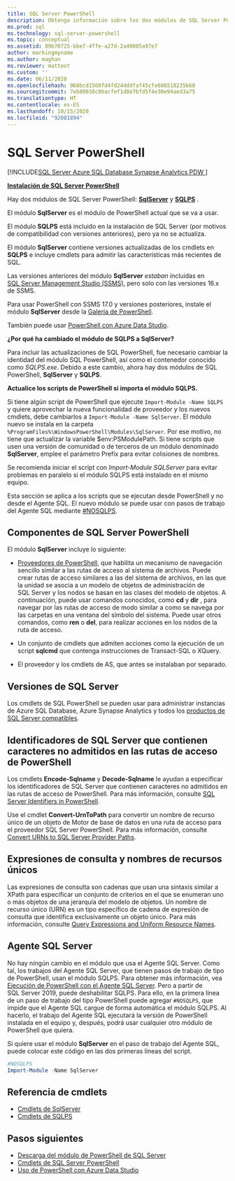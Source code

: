 ```yaml
---
title: SQL Server PowerShell
description: Obtenga información sobre los dos módulos de SQL Server PowerShell, SqlServer y SQLPS, que incluyen los proveedores y cmdlets de PowerShell.
ms.prod: sql
ms.technology: sql-server-powershell
ms.topic: conceptual
ms.assetid: 89b70725-bbe7-4ffe-a27d-2a40005a97e7
author: markingmyname
ms.author: maghan
ms.reviewer: matteot
ms.custom: ''
ms.date: 06/11/2020
ms.openlocfilehash: 968bcd1560fd4fd24dddfaf45cfe606518235b60
ms.sourcegitcommit: 7eb80038c86acfef1d8e7bfd5f4e30e94aed3a75
ms.translationtype: HT
ms.contentlocale: es-ES
ms.lasthandoff: 10/15/2020
ms.locfileid: "92081894"
---
```

# <a name="sql-server-powershell"></a>SQL Server PowerShell

[!INCLUDE[SQL Server Azure SQL Database Synapse Analytics PDW ](../includes/applies-to-version/sql-asdb-asdbmi-asa-pdw.md)]

**[Instalación de SQL Server PowerShell](download-sql-server-ps-module.md)**

Hay dos módulos de SQL Server PowerShell: **[SqlServer](https://docs.microsoft.com/powershell/module/sqlserver)** y **[SQLPS](https://docs.microsoft.com/powershell/module/sqlps)** .

El módulo **SqlServer** es el módulo de PowerShell actual que se va a usar.

El módulo **SQLPS** está incluido en la instalación de SQL Server (por motivos de compatibilidad con versiones anteriores), pero ya no se actualiza.

El módulo **SqlServer** contiene versiones actualizadas de los cmdlets en **SQLPS** e incluye cmdlets para admitir las características más recientes de SQL.

Las versiones anteriores del módulo **SqlServer** *estaban* incluidas en [SQL Server Management Studio (SSMS)](../ssms/download-sql-server-management-studio-ssms.md), pero solo con las versiones 16.x de SSMS.

Para usar PowerShell con SSMS 17.0 y versiones posteriores, instale el módulo **SqlServer** desde la [Galería de PowerShell](https://www.powershellgallery.com/packages/SqlServer).

También puede usar [PowerShell con Azure Data Studio](../azure-data-studio/extensions/powershell-extension.md).

**¿Por qué ha cambiado el módulo de SQLPS a SqlServer?**

Para incluir las actualizaciones de SQL PowerShell, fue necesario cambiar la identidad del módulo SQL PowerShell, así como el contenedor conocido como *SQLPS.exe*. Debido a este cambio, ahora hay dos módulos de SQL PowerShell, **SqlServer** y **SQLPS**.  

**Actualice los scripts de PowerShell si importa el módulo SQLPS.**

Si tiene algún script de PowerShell que ejecute `Import-Module -Name SQLPS` y quiere aprovechar la nueva funcionalidad de proveedor y los nuevos cmdlets, debe cambiarlos a `Import-Module -Name SqlServer`. El módulo nuevo se instala en la carpeta `%ProgramFiles%\WindowsPowerShell\Modules\SqlServer`. Por ese motivo, no tiene que actualizar la variable $env:PSModulePath. Si tiene scripts que usen una versión de comunidad o de terceros de un módulo denominado **SqlServer**, emplee el parámetro Prefix para evitar colisiones de nombres.

Se recomienda iniciar el script con *Import-Module SQLServer* para evitar problemas en paralelo si el módulo SQLPS está instalado en el mismo equipo.

Esta sección se aplica a los scripts que se ejecutan desde PowerShell y no desde el Agente SQL. El nuevo módulo se puede usar con pasos de trabajo del Agente SQL mediante [#NOSQLPS](#sql-server-agent).

## <a name="sql-server-powershell-components"></a>Componentes de SQL Server PowerShell

El módulo **SqlServer** incluye lo siguiente:

- [Proveedores de PowerShell](/powershell/module/microsoft.powershell.core/about/about_providers), que habilita un mecanismo de navegación sencillo similar a las rutas de acceso al sistema de archivos. Puede crear rutas de acceso similares a las del sistema de archivos, en las que la unidad se asocia a un modelo de objetos de administración de SQL Server y los nodos se basan en las clases del modelo de objetos. A continuación, puede usar comandos conocidos, como **cd** y **dir** , para navegar por las rutas de acceso de modo similar a como se navega por las carpetas en una ventana del símbolo del sistema. Puede usar otros comandos, como **ren** o **del**, para realizar acciones en los nodos de la ruta de acceso.

- Un conjunto de cmdlets que admiten acciones como la ejecución de un script **sqlcmd** que contenga instrucciones de Transact-SQL o XQuery.  

- El proveedor y los cmdlets de AS, que antes se instalaban por separado.

## <a name="sql-server-versions"></a>Versiones de SQL Server

Los cmdlets de SQL PowerShell se pueden usar para administrar instancias de Azure SQL Database, Azure Synapse Analytics y todos los [productos de SQL Server compatibles](https://support.microsoft.com/lifecycle/search/1044).

## <a name="sql-server-identifiers-that-contain-characters-not-supported-in-powershell-paths"></a>Identificadores de SQL Server que contienen caracteres no admitidos en las rutas de acceso de PowerShell

Los cmdlets **Encode-Sqlname** y **Decode-Sqlname** le ayudan a especificar los identificadores de SQL Server que contienen caracteres no admitidos en las rutas de acceso de PowerShell. Para más información, consulte [SQL Server Identifiers in PowerShell](sql-server-identifiers-in-powershell.md).

Use el cmdlet **Convert-UrnToPath** para convertir un nombre de recurso único de un objeto de Motor de base de datos en una ruta de acceso para el proveedor SQL Server PowerShell. Para más información, consulte [Convert URNs to SQL Server Provider Paths](/powershell/module/sqlserver/Convert-UrnToPath).
  
## <a name="query-expressions-and-unique-resource-names"></a>Expresiones de consulta y nombres de recursos únicos  

Las expresiones de consulta son cadenas que usan una sintaxis similar a XPath para especificar un conjunto de criterios en el que se enumeran uno o más objetos de una jerarquía del modelo de objetos. Un nombre de recurso único (URN) es un tipo específico de cadena de expresión de consulta que identifica exclusivamente un objeto único. Para más información, consulte [Query Expressions and Uniform Resource Names](query-expressions-and-uniform-resource-names.md).

## <a name="sql-server-agent"></a>Agente SQL Server

No hay ningún cambio en el módulo que usa el Agente SQL Server. Como tal, los trabajos del Agente SQL Server, que tienen pasos de trabajo de tipo de PowerShell, usan el módulo SQLPS. Para obtener más información, vea [Ejecución de PowerShell con el Agente SQL Server](run-windows-powershell-steps-in-sql-server-agent.md). Pero a partir de SQL Server 2019, puede deshabilitar SQLPS. Para ello, en la primera línea de un paso de trabajo del tipo PowerShell puede agregar `#NOSQLPS`, que impide que el Agente SQL cargue de forma automática el módulo SQLPS. Al hacerlo, el trabajo del Agente SQL ejecutará la versión de PowerShell instalada en el equipo y, después, podrá usar cualquier otro módulo de PowerShell que quiera.

Si quiere usar el módulo **SqlServer** en el paso de trabajo del Agente SQL, puede colocar este código en las dos primeras líneas del script.

```powershell
#NOSQLPS
Import-Module -Name SqlServer
```

## <a name="cmdlet-reference"></a>Referencia de cmdlets

- [Cmdlets de SqlServer](/powershell/module/sqlserver)
- [Cmdlets de SQLPS](/powershell/module/sqlps)

## <a name="next-steps"></a>Pasos siguientes

- [Descarga del módulo de PowerShell de SQL Server](download-sql-server-ps-module.md)
- [Cmdlets de SQL Server PowerShell](/powershell/module/sqlserver)
- [Uso de PowerShell con Azure Data Studio](../azure-data-studio/extensions/powershell-extension.md)
